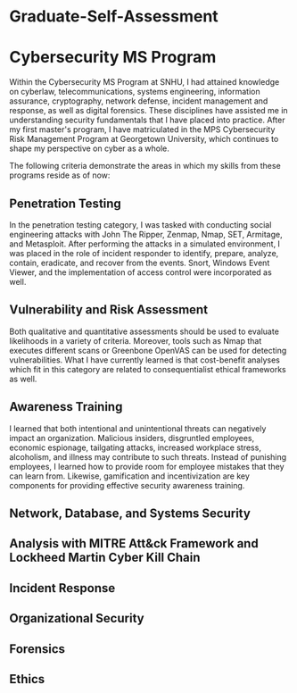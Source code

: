 # Graduate-Self-Assessment

# Cybersecurity MS Program

Within the Cybersecurity MS Program at SNHU, I had attained knowledge on cyberlaw, telecommunications, systems engineering, information assurance, cryptography, network defense, incident management and response, as well as digital forensics. These disciplines have assisted me in understanding security fundamentals that I have placed into practice. After my first master's program, I have matriculated in the MPS Cybersecurity Risk Management Program at Georgetown University, which continues to shape my perspective on cyber as a whole.

The following criteria demonstrate the areas in which my skills from these programs reside as of now:

## Penetration Testing
In the penetration testing category, I was tasked with conducting social engineering attacks with John The Ripper, Zenmap, Nmap, SET, Armitage, and Metasploit. After performing the attacks in a simulated environment, I was placed in the role of incident responder to identify, prepare, analyze, contain, eradicate, and recover from the events. Snort, Windows Event Viewer, and the implementation of access control were incorporated as well. 

## Vulnerability and Risk Assessment
Both qualitative and quantitative assessments should be used to evaluate likelihoods in a variety of criteria. Moreover, tools such as Nmap that executes different scans or Greenbone OpenVAS can be used for detecting vulnerabilities. What I have currently learned is that cost-benefit analyses which fit in this category are related to consequentialist ethical frameworks as well.

## Awareness Training
I learned that both intentional and unintentional threats can negatively impact an organization. Malicious insiders, disgruntled employees, economic espionage, tailgating attacks, increased workplace stress, alcoholism, and illness may contribute to such threats. Instead of punishing employees, I learned how to provide room for employee mistakes that they can learn from. Likewise, gamification and incentivization are key components for providing effective security awareness training. 

## Network, Database, and Systems Security


## Analysis with MITRE Att&ck Framework and Lockheed Martin Cyber Kill Chain


## Incident Response


## Organizational Security



## Forensics


## Ethics


